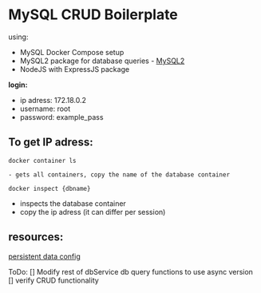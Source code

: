 # MySQL CRUD Boilerplate

using: 
- MySQL Docker Compose setup
- MySQL2 package for database queries - [MySQL2](https://sidorares.github.io/node-mysql2/docs)
- NodeJS with ExpressJS package


**login:** 
- ip adress: 172.18.0.2 
- username: root
- password: example_pass

## To get IP adress:
``` Terminal
docker container ls 
```
    - gets all containers, copy the name of the database container
``` Terminal
docker inspect {dbname}
```
  - inspects the database container
  - copy the ip adress (it can differ per session)


## resources:
[persistent data config](https://tecadmin.net/docker-compose-persistent-mysql-data/)


ToDo:
[] Modify rest of dbService db query functions to use async version
[] verify CRUD functionality



